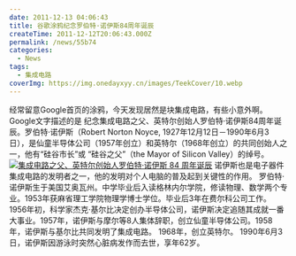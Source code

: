 ```yaml
---
date: 2011-12-13 04:06:43
title: 谷歌涂鸦纪念罗伯特·诺伊斯84周年诞辰
createTime: 2011-12-12T20:06:43.000Z
permalink: /news/55b74
categories:
  - News
tags:
  - 集成电路
coverImg: https://img.onedayxyy.cn/images/TeekCover/10.webp
---
```


经常留意Google首页的涂鸦，今天发现居然是块集成电路，有些小意外啊。Google文字描述的是 纪念集成电路之父、英特尔创始人罗伯特·诺伊斯84周年诞辰。罗伯特·诺伊斯（Robert Norton Noyce, 1927年12月12日－1990年6月3日），是仙童半导体公司（1957年创立）和英特尔（1968年创立）的共同创始人之一，他有“硅谷市长”或 “硅谷之父”（the Mayor of Silicon Valley）的绰号。 [![集成电路之父、英特尔创始人罗伯特·诺伊斯 84 周年诞辰](/public/2011/12/noyce11-hp.jpg)](/public/2011/12/noyce11-hp.jpg) 诺伊斯也是电子器件集成电路的发明者之一，他的发明对个人电脑的普及起到关键性的作用。 罗伯特·诺伊斯生于美国艾奥瓦州。中学毕业后入读格林内尔学院，修读物理、数学两个专业。1953年获麻省理工学院物理学博士学位。毕业后3年在费尔科公司工作。 1956年初，科学家杰克·基尔比决定创办半导体公司，诺伊斯决定追随其成就一番大事业。1957年，诺伊斯与摩尔等8人集体辞职，创立仙童半导体公司。1958年，诺伊斯与基尔比共同发明了集成电路。 1968年，创立英特尔。 1990年6月3日，诺伊斯因游泳时突然心脏病发作而去世，享年62岁。
